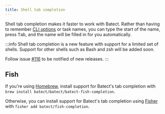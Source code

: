 ```yaml
---
title: Shell tab completion
---
```


Shell tab completion makes it faster to work with Batect. Rather than having to remember [CLI options](../reference/cli.mdx) or task names, you can type the
start of the name, press <kbd>Tab</kbd>, and the name will be filled in for you automatically.

:::info
Shell tab completion is a new feature with support for a limited set of shells. Support for other shells such as Bash and zsh will be added soon.

Follow issue [#116](https://github.com/batect/batect/issues/116) to be notified of new releases.
:::

## Fish

If you're using [Homebrew](https://brew.sh), install support for Batect's tab completion with `brew install batect/batect/batect-fish-completion`.

Otherwise, you can install support for Batect's tab completion using [Fisher](https://github.com/jorgebucaran/fisher) with `fisher add batect/fish-completion`.
